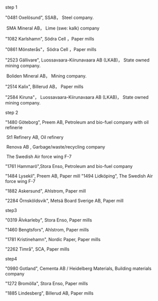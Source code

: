 step 1

"0481 Oxelösund", SSAB， Steel company.

​									SMA Mineral AB， Lime (swe: kalk) company

 "1082 Karlshamn",  Södra Cell ，Paper mills

"0861 Mönsterås"，Södra Cell ，Paper mills

 "2523 Gällivare", Luossavaara-Kiirunavaara AB (LKAB)， State owned mining company.

​							Boliden Mineral AB， 	Mining company.

 "2514 Kalix",  Billerud AB， Paper mills

"2584 Kiruna"， Luossavaara-Kiirunavaara AB (LKAB)， State owned mining company.



step 2

 "1480 Göteborg", Preem AB, Petroleum and bio-fuel company with oil refinerie

​									St1 Refinery AB, Oil refinery

​									Renova AB , Garbage/waste/recycling company

​									The Swedish Air force wing F-7

"1761 Hammarö",Stora Enso, Petroleum and bio-fuel company



 "1484 Lysekil", Preem AB, Paper mill
  "1494 Lidköping",  The Swedish Air force wing F-7 

"1882 Askersund",  Ahlstrom,  Paper mill

"2284 Örnsköldsvik", Metsä Board Sverige AB, Paper mill



step3

"0319 Älvkarleby", Stora Enso, Paper mills

"1460 Bengtsfors",  Ahlstrom, Paper mills

"1781 Kristinehamn",  Nordic Paper,      Paper mills

 "2262 Timrå", SCA, Paper mills



step4 

"0980 Gotland", Cementa AB / Heidelberg Materials, Building materials company

"1272 Bromölla",  Stora Enso, Paper mills

"1885 Lindesberg", Billerud AB, Paper mills